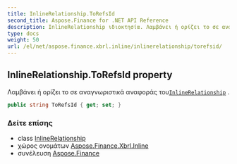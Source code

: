 ```yaml
---
title: InlineRelationship.ToRefsId
second_title: Aspose.Finance for .NET API Reference
description: InlineRelationship ιδιοκτησία. Λαμβάνει ή ορίζει το σε αναγνωριστικά αναφοράς τουInlineRelationship .
type: docs
weight: 50
url: /el/net/aspose.finance.xbrl.inline/inlinerelationship/torefsid/
---
```

## InlineRelationship.ToRefsId property

Λαμβάνει ή ορίζει το σε αναγνωριστικά αναφοράς του[`InlineRelationship`](../) .

```csharp
public string ToRefsId { get; set; }
```

### Δείτε επίσης

* class [InlineRelationship](../)
* χώρος ονομάτων [Aspose.Finance.Xbrl.Inline](../../inlinerelationship/)
* συνέλευση [Aspose.Finance](../../../)


